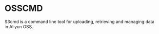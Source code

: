 OSSCMD
======

S3cmd is a command line tool for uploading, retrieving and managing data in Aliyun OSS.
